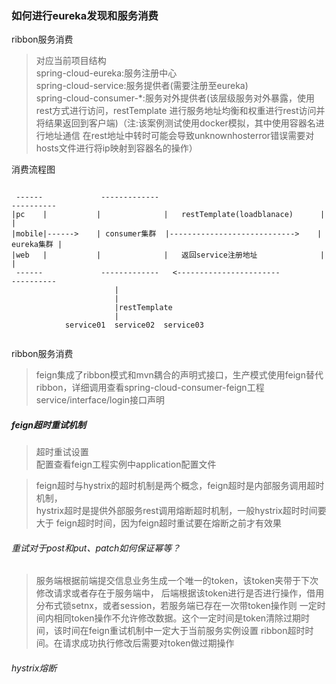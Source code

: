 
### 如何进行eureka发现和服务消费  

<span>ribbon服务消费</span>  
> 对应当前项目结构  
spring-cloud-eureka:服务注册中心  
spring-cloud-service:服务提供者(需要注册至eureka)  
spring-cloud-consumer-*:服务对外提供者(该层级服务对外暴露，使用rest方式进行访问，restTemplate
进行服务地址均衡和权重进行rest访问并将结果返回到客户端)（注:该案例测试使用docker模拟，其中使用容器名进行地址通信
在rest地址中转时可能会导致unknownhosterror错误需要对hosts文件进行将ip映射到容器名的操作）  

<span>消费流程图</span>  
```text  

 ------             -------------                                     ----------  
|pc    |           |              |   restTemplate(loadblanace)      |          |
|mobile|------>    | consumer集群  |---------------------------->    | eureka集群 | 
|web   |           |              |   返回service注册地址              |          |
 ------             -------------   <-----------------------           ----------  
                       |
                       |
                       |restTemplate
                       |
            service01  service02  service03
 
```

<span>ribbon服务消费</span>  

> feign集成了ribbon模式和mvn耦合的声明式接口，生产模式使用feign替代ribbon，详细调用查看spring-cloud-consumer-feign工程service/interface/login接口声明  


##### feign超时重试机制  

> 超时重试设置  
配置查看feign工程实例中application配置文件 

> feign超时与hystrix的超时机制是两个概念，feign超时是内部服务调用超时机制，  
hystrix超时是提供外部服务rest调用熔断超时机制，一般hystrix超时时间要大于
feign超时时间，因为feign超时重试要在熔断之前才有效果  

###### 重试对于post和put、patch如何保证幂等？  

> 服务端根据前端提交信息业务生成一个唯一的token，该token夹带于下次修改请求或者存在于服务端中，
后端根据该token进行是否进行操作，借用分布式锁setnx，或者session，若服务端已存在一次带token操作则
一定时间内相同token操作不允许修改数据。这个一定时间是token清除过期时间，该时间在feign重试机制中一定大于当前服务实例设置
ribbon超时时间。在请求成功执行修改后需要对token做过期操作  

###### hystrix熔断